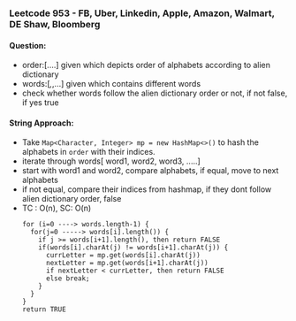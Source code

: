 ### Leetcode 953 - FB, Uber, Linkedin, Apple, Amazon, Walmart, DE Shaw, Bloomberg
#### Question:
- order:[....] given which depicts order of alphabets according to alien dictionary
- words:[_,_,...] given which contains different words
- check whether words follow the alien dictionary order or not, if not false, if yes true

#### String Approach:
- Take `Map<Character, Integer> mp = new HashMap<>()` to hash the alphabets in `order` with their indices.
- iterate through words[ word1, word2, word3, .....]
- start with word1 and word2, compare alphabets, if equal, move to next alphabets
- if not equal, compare their indices from hashmap, if they dont follow alien dictionary order, false
- TC : O(n), SC: O(n)
  ```
  for (i=0 ----> words.length-1) {
    for(j=0 -----> words[i].length()) {
      if j >= words[i+1].length(), then return FALSE
      if(words[i].charAt(j) != words[i+1].charAt(j)) {
        currLetter = mp.get(words[i].charAt(j))
        nextLetter = mp.get(words[i+1].charAt(j))
        if nextLetter < currLetter, then return FALSE
        else break;
      }
    }
  }
  return TRUE
  ``` 
